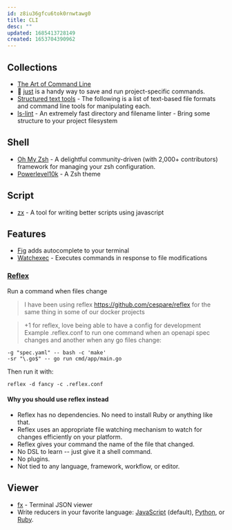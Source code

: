 ```yaml
---
id: z8iu36gfcu6tok0rnwtawg0
title: CLI
desc: ""
updated: 1685413728149
created: 1653704390962
---
```


## Collections

- [The Art of Command Line](https://github.com/jlevy/the-art-of-command-line)
- 🤖 [just](https://github.com/casey/just) is a handy way to save and run project-specific commands.
- [Structured text tools](https://github.com/dbohdan/structured-text-tools) - The following is a list of text-based file formats and command line tools for manipulating each.
- [ls-lint](https://github.com/loeffel-io/ls-lint) - An extremely fast directory and filename linter - Bring some structure to your project filesystem

## Shell

- [Oh My Zsh](https://github.com/ohmyzsh/ohmyzsh) - A delightful community-driven (with 2,000+ contributors) framework for managing your zsh configuration.
- [Powerlevel10k](https://github.com/romkatv/powerlevel10k) - A Zsh theme

## Script

- [zx](https://github.com/google/zx) - A tool for writing better scripts using javascript

## Features

- [Fig](https://github.com/withfig/autocomplete) adds autocomplete to your terminal
- [Watchexec](https://github.com/watchexec/watchexec) - Executes commands in response to file modifications

### [Reflex](https://github.com/cespare/reflex)

Run a command when files change

> I have been using reflex https://github.com/cespare/reflex for the same thing in some of our docker projects

> +1 for reflex, love being able to have a config for development  
> Example .reflex.conf to run one command when an openapi spec changes and another when any go files change:

```shell
-g "spec.yaml" -- bash -c 'make'
-sr "\.go$" -- go run cmd/app/main.go
```

Then run it with:

```shell
reflex -d fancy -c .reflex.conf
```

#### Why you should use reflex instead

- Reflex has no dependencies. No need to install Ruby or anything like that.
- Reflex uses an appropriate file watching mechanism to watch for changes efficiently on your platform.
- Reflex gives your command the name of the file that changed.
- No DSL to learn -- just give it a shell command.
- No plugins.
- Not tied to any language, framework, workflow, or editor.

## Viewer

- [fx](https://github.com/antonmedv/fx) - Terminal JSON viewer
- Write reducers in your favorite language: [JavaScript](https://github.com/antonmedv/fx/blob/master/doc/js.md) (default), [Python](https://github.com/antonmedv/fx/blob/master/doc/python.md), or [Ruby](https://github.com/antonmedv/fx/blob/master/doc/ruby.md).
